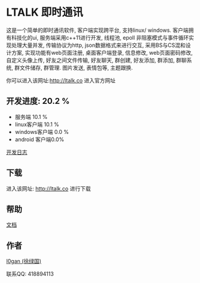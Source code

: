 # LTALK 即时通讯


这是一个简单的即时通讯软件, 客户端实现跨平台, 支持linux/ windows. 客户端拥有科技化的ui, 服务端采用c++11进行开发, 线程池,  epoll 非阻塞模式与事件循环实现处理大量并发, 传输协议为http, json数据格式来进行交互, 采用BS与CS混和设计方案, 实现功能有web页面注册, 桌面客户端登录, 信息修改, web页面密码修改, 自定义头像上传, 好友之间文件传输, 好友聊天, 群创建, 好友添加, 群添加, 群聊系统, 群文件储存, 群管理. 图片发送, 表情包等, 主题跟换.

你可以进入该网址:http://ltalk.co 进入官方网址




## 开发进度:  20.2 %

* 服务端 10.1 %
* linux客户端  10.1 %
* windows客户端 0.0 %
* android 客户端0.0%

[开发日志](doc/dev-log/log.md)

## 下载

进入该网址: http://ltalk.co 进行下载



## 帮助

[文档](doc/README.md)



## 作者

[I0gan (徐绿国)](http://blog.i0gan.cn/)

联系QQ: 418894113


